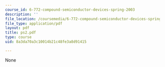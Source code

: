 ```yaml
---
course_id: 6-772-compound-semiconductor-devices-spring-2003
description: ''
file_location: /coursemedia/6-772-compound-semiconductor-devices-spring-2003/8a3da70a3c10014b21c48fe3a8d91415_ps2.pdf
file_type: application/pdf
layout: pdf
title: ps2.pdf
type: course
uid: 8a3da70a3c10014b21c48fe3a8d91415

---
```

None